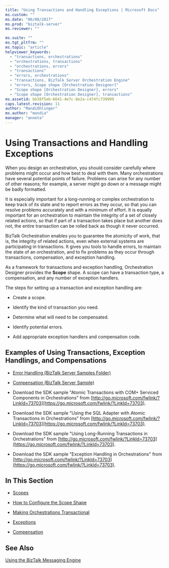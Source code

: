 ```yaml
---
title: "Using Transactions and Handling Exceptions | Microsoft Docs"
ms.custom: ""
ms.date: "06/08/2017"
ms.prod: "biztalk-server"
ms.reviewer: ""

ms.suite: ""
ms.tgt_pltfrm: ""
ms.topic: "article"
helpviewer_keywords:
  - "transactions, orchestrations"
  - "orchestrations, transactions"
  - "orchestrations, errors"
  - "transactions"
  - "errors, orchestrations"
  - "transactions, BizTalk Server Orchestration Engine"
  - "errors, Scope shape [Orchestration Designer]"
  - "Scope shape [Orchestration Designer], errors"
  - "Scope shape [Orchestration Designer], transactions"
ms.assetid: bb38f5eb-6641-4e7c-8e2a-c474fc739999
caps.latest.revision: 11
author: "MandiOhlinger"
ms.author: "mandia"
manager: "anneta"
---
```

# Using Transactions and Handling Exceptions
When you design an orchestration, you should consider carefully where problems might occur and how best to deal with them. Many orchestrations have several potential points of failure. Problems can arise for any number of other reasons; for example, a server might go down or a message might be badly formatted.

 It is especially important for a long-running or complex orchestration to keep track of its state and to report errors as they occur, so that you can resolve problems accurately and with a minimum of effort. It is equally important for an orchestration to maintain the integrity of a set of closely related actions, so that if part of a transaction takes place but another does not, the entire transaction can be rolled back as though it never occurred.

 BizTalk Orchestration enables you to guarantee the atomicity of work, that is, the integrity of related actions, even when external systems are participating in transactions. It gives you tools to handle errors, to maintain the state of an orchestration, and to fix problems as they occur through transactions, compensation, and exception handling.

 As a framework for transactions and exception handling, Orchestration Designer provides the **Scope** shape. A scope can have a transaction type, a compensation, and any number of exception handlers.

 The steps for setting up a transaction and exception handling are:

-   Create a scope.

-   Identify the kind of transaction you need.

-   Determine what will need to be compensated.

-   Identify potential errors.

-   Add appropriate exception handlers and compensation code.

## Examples of Using Transactions, Exception Handlings, and Compensations

-   [Error Handling (BizTalk Server Samples Folder)](../core/error-handling-biztalk-server-samples-folder.md)

-   [Compensation (BizTalk Server Sample)](../core/compensation-biztalk-server-sample.md)

-   Download the SDK sample "Atomic Transactions with COM+ Serviced Components in Orchestrations" from [http://go.microsoft.com/fwlink/?LinkId=73703](https://go.microsoft.com/fwlink/?LinkId=73703).

-   Download the SDK sample "Using the SQL Adapter with Atomic Transactions in Orchestrations" from [http://go.microsoft.com/fwlink/?LinkId=73703](https://go.microsoft.com/fwlink/?LinkId=73703).

-   Download the SDK sample "Using Long-Running Transactions in Orchestrations" from [http://go.microsoft.com/fwlink/?LinkId=73703](https://go.microsoft.com/fwlink/?LinkId=73703).

-   Download the SDK sample "Exception Handling in Orchestrations" from [http://go.microsoft.com/fwlink/?LinkId=73703](https://go.microsoft.com/fwlink/?LinkId=73703).

## In This Section

-   [Scopes](../core/scopes.md)

-   [How to Configure the Scope Shape](../core/how-to-configure-the-scope-shape.md)

-   [Making Orchestrations Transactional](../core/making-orchestrations-transactional.md)

-   [Exceptions](../core/exceptions.md)

-   [Compensation](../core/compensation.md)

## See Also
 [Using the BizTalk Messaging Engine](../core/using-the-biztalk-messaging-engine.md)